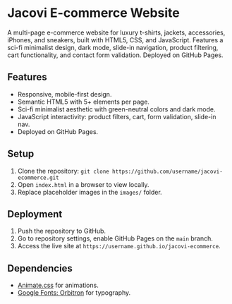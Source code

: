 # Jacovi E-commerce Website

A multi-page e-commerce website for luxury t-shirts, jackets, accessories, iPhones, and sneakers, built with HTML5, CSS, and JavaScript. Features a sci-fi minimalist design, dark mode, slide-in navigation, product filtering, cart functionality, and contact form validation. Deployed on GitHub Pages.

## Features
- Responsive, mobile-first design.
- Semantic HTML5 with 5+ elements per page.
- Sci-fi minimalist aesthetic with green-neutral colors and dark mode.
- JavaScript interactivity: product filters, cart, form validation, slide-in nav.
- Deployed on GitHub Pages.

## Setup
1. Clone the repository: `git clone https://github.com/username/jacovi-ecommerce.git`
2. Open `index.html` in a browser to view locally.
3. Replace placeholder images in the `images/` folder.

## Deployment
1. Push the repository to GitHub.
2. Go to repository settings, enable GitHub Pages on the `main` branch.
3. Access the live site at `https://username.github.io/jacovi-ecommerce`.

## Dependencies
- [Animate.css](https://animate.style/) for animations.
- [Google Fonts: Orbitron](https://fonts.google.com/specimen/Orbitron) for typography.
